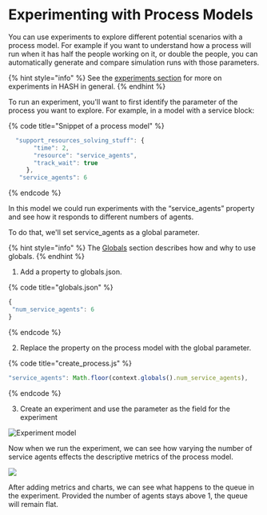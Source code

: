 # Experimenting with Process Models

You can use experiments to explore different potential scenarios with a process model. For example if you want to understand how a process will run when it has half the people working on it, or double the people, you can automatically generate and compare simulation runs with those parameters.

{% hint style="info" %}
See the [experiments section](../../creating-simulations/experiments/) for more on experiments in HASH in general.
{% endhint %}

To run an experiment, you'll want to first identify the parameter of the process you want to explore. For example, in a model with a service block:

{% code title="Snippet of a process model" %}
```javascript
  "support_resources_solving_stuff": {
       "time": 2,
       "resource": "service_agents",
       "track_wait": true
     },
   "service_agents": 6
```
{% endcode %}

In this model we could run experiments with the “service\_agents” property and see how it responds to different numbers of agents.

To do that, we'll set service\_agents as a global parameter.

{% hint style="info" %}
The [Globals](../../creating-simulations/configuration/) section describes how and why to use globals.
{% endhint %}

1. Add a property to globals.json.

{% code title="globals.json" %}
```javascript
{
 "num_service_agents": 6
}
```
{% endcode %}

2. Replace the property on the process model with the global parameter.

{% code title="create\_process.js" %}
```javascript
"service_agents": Math.floor(context.globals().num_service_agents),
```
{% endcode %}

3. Create an experiment and use the parameter as the field for the experiment

![Experiment model](https://lh5.googleusercontent.com/9fJKOO9RlHGjnmFrS4gX2mAWDjXLHlHLTTbfYbFIxBsJ_PWIToyh9N-s0kRCSJU_jWi3sQ1v1bQISW774tbTqy_C7apNVzbr3lEJFxhJndlzWnYlXdWzrAqq2rQOssuLLdw4hP3j)

Now when we run the experiment, we can see how varying the number of service agents effects the descriptive metrics of the process model.

![](https://lh5.googleusercontent.com/EOBydAKWL0GoGZQAZMqFj_weIFdVjdLVtcPX1Q3mtftPQiOfQoPPVk0hc3lS4j1mVp_T2A-ByLBYk9yWlmzMm74sjcALRnyfhLAX-taDlfrpbmcwWsbEs3fTnKg4E1_f6_1fLF4X)

After adding metrics and charts, we can see what happens to the queue in the experiment. Provided the number of agents stays above 1, the queue will remain flat. 

